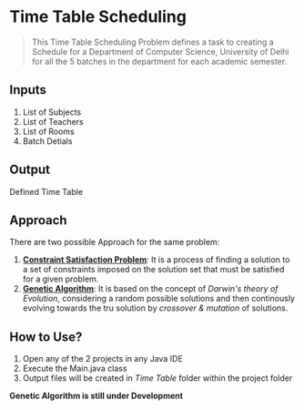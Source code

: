 # Time Table Scheduling
> This Time Table Scheduling Problem defines a task to creating a Schedule for a Department of Computer Science, University of Delhi for all the 5 batches in the department for each academic semester.

## Inputs
1. List of Subjects
2. List of Teachers
3. List of Rooms
4. Batch Detials

## Output
Defined Time Table

## Approach
There are two possible Approach for the same problem:
1. **[Constraint Satisfaction Problem](https://github.com/krishna1401/Time-Table-Scheduling/tree/master/Constraint%20Satisfaction%20Algorithm)**: It is a process of finding a solution to a set of constraints imposed on the solution set that must be satisfied for a given problem.
2. **[Genetic Algorithm](https://github.com/krishna1401/Time-Table-Scheduling/tree/master/Genetic%20Algorithm)**: It is based on the concept of *Darwin's theory of Evolution*, considering a random possible solutions and then continously evolving towards the tru solution by *crossover & mutation* of solutions.

## How to Use?
1. Open any of the 2 projects in any Java IDE
2. Execute the Main.java class
3. Output files will be created in *Time Table* folder within the project folder

**Genetic Algorithm is still under Development**